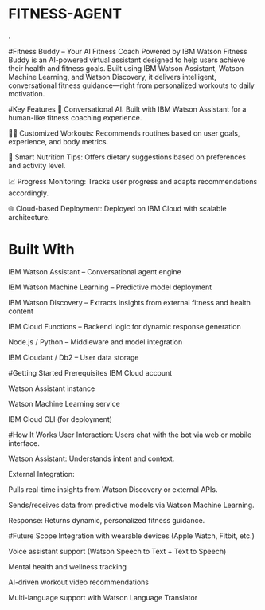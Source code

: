 # FITNESS-AGENT
.

#Fitness Buddy – Your AI Fitness Coach Powered by IBM Watson
Fitness Buddy is an AI-powered virtual assistant designed to help users achieve their health and fitness goals. Built using IBM Watson Assistant, Watson Machine Learning, and Watson Discovery, it delivers intelligent, conversational fitness guidance—right from personalized workouts to daily motivation.

#Key Features
🤖 Conversational AI: Built with IBM Watson Assistant for a human-like fitness coaching experience.

🧘‍♂️ Customized Workouts: Recommends routines based on user goals, experience, and body metrics.

🍎 Smart Nutrition Tips: Offers dietary suggestions based on preferences and activity level.

📈 Progress Monitoring: Tracks user progress and adapts recommendations accordingly.

🌐 Cloud-based Deployment: Deployed on IBM Cloud with scalable architecture.

# Built With
IBM Watson Assistant – Conversational agent engine

IBM Watson Machine Learning – Predictive model deployment

IBM Watson Discovery – Extracts insights from external fitness and health content

IBM Cloud Functions – Backend logic for dynamic response generation

Node.js / Python – Middleware and model integration

IBM Cloudant / Db2 – User data storage

#Getting Started
Prerequisites
IBM Cloud account

Watson Assistant instance

Watson Machine Learning service

IBM Cloud CLI (for deployment)

#How It Works
User Interaction: Users chat with the bot via web or mobile interface.

Watson Assistant: Understands intent and context.

External Integration:

Pulls real-time insights from Watson Discovery or external APIs.

Sends/receives data from predictive models via Watson Machine Learning.

Response: Returns dynamic, personalized fitness guidance.

#Future Scope
Integration with wearable devices (Apple Watch, Fitbit, etc.)

Voice assistant support (Watson Speech to Text + Text to Speech)

Mental health and wellness tracking

AI-driven workout video recommendations

Multi-language support with Watson Language Translator



